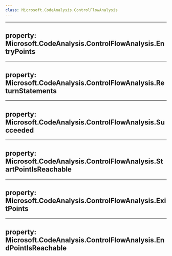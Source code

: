 ```yaml
---
class: Microsoft.CodeAnalysis.ControlFlowAnalysis
---
```


---
property: Microsoft.CodeAnalysis.ControlFlowAnalysis.EntryPoints
---

---
property: Microsoft.CodeAnalysis.ControlFlowAnalysis.ReturnStatements
---

---
property: Microsoft.CodeAnalysis.ControlFlowAnalysis.Succeeded
---

---
property: Microsoft.CodeAnalysis.ControlFlowAnalysis.StartPointIsReachable
---

---
property: Microsoft.CodeAnalysis.ControlFlowAnalysis.ExitPoints
---

---
property: Microsoft.CodeAnalysis.ControlFlowAnalysis.EndPointIsReachable
---

